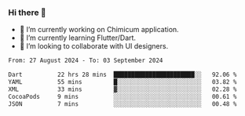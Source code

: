 ### Hi there 👋

<!--
**devcat37/devcat37** is a ✨ _special_ ✨ repository because its `README.md` (this file) appears on your GitHub profile.-->


- 🔭 I’m currently working on Chimicum application.
- 🌱 I’m currently learning Flutter/Dart.
- 👯 I’m looking to collaborate with UI designers.
<!-- - 🤔 I’m looking for help with ... -->

<!--START_SECTION:waka-->

```txt
From: 27 August 2024 - To: 03 September 2024

Dart          22 hrs 28 mins  ███████████████████████░░   92.06 %
YAML          55 mins         █░░░░░░░░░░░░░░░░░░░░░░░░   03.82 %
XML           33 mins         ▓░░░░░░░░░░░░░░░░░░░░░░░░   02.28 %
CocoaPods     9 mins          ░░░░░░░░░░░░░░░░░░░░░░░░░   00.61 %
JSON          7 mins          ░░░░░░░░░░░░░░░░░░░░░░░░░   00.48 %
```

<!--END_SECTION:waka-->
